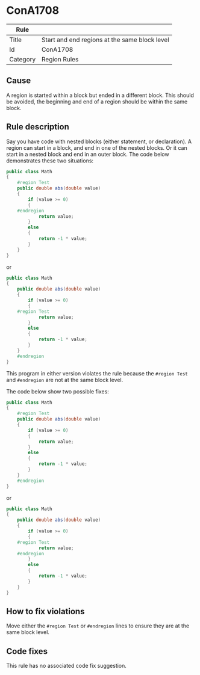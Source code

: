 # ConA1708

Rule | &nbsp;
------------ | -------------
Title | Start and end regions at the same block level  
Id | ConA1708
Category | Region Rules

## Cause

A region is started within a block but ended in a different block. This should be avoided, the beginning and end of a region should be within the same block.

## Rule description

Say you have code with nested blocks (either statement, or declaration). A region can start in a block, and end in one of the nested blocks. Or it can start in a nested block and end in an outer block. The code below demonstrates these two situations:
 
````csharp
public class Math
{
    #region Test
    public double abs(double value)
    {
        if (value >= 0)
        {
    #endregion
            return value;
        }
        else
        {
            return -1 * value;
        }
    }
}
````
or 
````csharp
public class Math
{
    public double abs(double value)
    {
        if (value >= 0)
        {
    #region Test
            return value;
        }
        else
        {
            return -1 * value;
        }
    }
    #endregion
}
````

This program in either version violates the rule because the `#region Test` and `#endregion` are not at the same block level.   

The code below show two possible fixes:

````csharp
public class Math
{
    #region Test
    public double abs(double value)
    {
        if (value >= 0)
        {
            return value;
        }
        else
        {
            return -1 * value;
        }
    }
    #endregion
}
````
or 
````csharp
public class Math
{
    public double abs(double value)
    {
        if (value >= 0)
        {
    #region Test
            return value;
    #endregion
        }
        else
        {
            return -1 * value;
        }
    }
}
````
 
## How to fix violations

Move either the `#region Test` or `#endregion` lines to ensure they are at the same block level. 

## Code fixes

This rule has no associated code fix suggestion.
